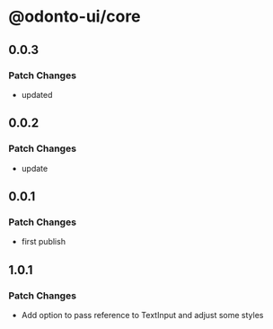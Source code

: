 # @odonto-ui/core

## 0.0.3

### Patch Changes

- updated

## 0.0.2

### Patch Changes

- update

## 0.0.1

### Patch Changes

- first publish

## 1.0.1

### Patch Changes

- Add option to pass reference to TextInput and adjust some styles
